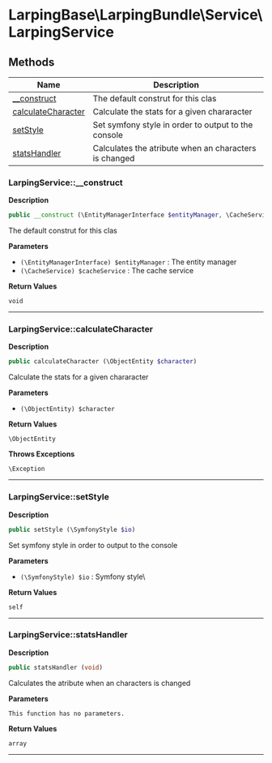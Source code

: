 # LarpingBase\LarpingBundle\Service\LarpingService  







## Methods

| Name | Description |
|------|-------------|
|[__construct](#larpingservice__construct)|The default construt for this clas|
|[calculateCharacter](#larpingservicecalculatecharacter)|Calculate the stats for a given chararacter|
|[setStyle](#larpingservicesetstyle)|Set symfony style in order to output to the console|
|[statsHandler](#larpingservicestatshandler)|Calculates the atribute when an characters is changed|




### LarpingService::__construct  

**Description**

```php
public __construct (\EntityManagerInterface $entityManager, \CacheService $cacheService)
```

The default construt for this clas 

 

**Parameters**

* `(\EntityManagerInterface) $entityManager`
: The entity manager  
* `(\CacheService) $cacheService`
: The cache service  

**Return Values**

`void`


<hr />


### LarpingService::calculateCharacter  

**Description**

```php
public calculateCharacter (\ObjectEntity $character)
```

Calculate the stats for a given chararacter 

 

**Parameters**

* `(\ObjectEntity) $character`

**Return Values**

`\ObjectEntity`




**Throws Exceptions**


`\Exception`


<hr />


### LarpingService::setStyle  

**Description**

```php
public setStyle (\SymfonyStyle $io)
```

Set symfony style in order to output to the console 

 

**Parameters**

* `(\SymfonyStyle) $io`
: Symfony style\  

**Return Values**

`self`




<hr />


### LarpingService::statsHandler  

**Description**

```php
public statsHandler (void)
```

Calculates the atribute when an characters is changed 

 

**Parameters**

`This function has no parameters.`

**Return Values**

`array`




<hr />

